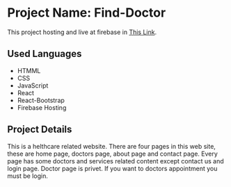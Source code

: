 # Project Name: Find-Doctor

This project hosting and live at firebase in [This Link](https://find-doctor-91fbc.web.app/).

## Used Languages

- HTMML
- CSS
- JavaScript
- React
- React-Bootstrap
- Firebase Hosting

## Project Details

This is a helthcare related website. There are four pages in this web site, these are home page, doctors page, about page and contact page. Every page has some doctors and services related content except contact us and login page. Doctor page is privet. If you want to doctors appointment you must be login.
